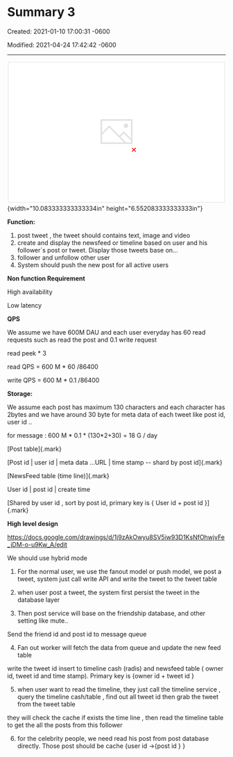 # Summary 3

Created: 2021-01-10 17:00:31 -0600

Modified: 2021-04-24 17:42:42 -0600

---

![Write Load User Service Follower/Friendship service 3 Post service • Web service • Balancer Timeline Read service User DB Follower/Followee DB Tweet DB Worker service Fanout Timeline DB Timeline cache ](../../media/Twitter-^M-Insgram-Twitter---News-Feed-Summary-3-image1.png){width="10.083333333333334in" height="6.552083333333333in"}

















**Function:**

1.  post tweet , the tweet should contains text, image and video
2.  create and display the newsfeed or timeline based on user and his follower`s post or tweet. Display those tweets base on...
3.  follower and unfollow other user
4.  System should push the new post for all active users

**Non function Requirement**





High availability

Low latency





**QPS**

We assume we have 600M DAU and each user everyday has 60 read requests such as read the post and 0.1 write request

read peek * 3

read QPS = 600 M * 60 /86400

write QPS = 600 M * 0.1 /86400

**Storage:**

We assume each post has maximum 130 characters and each character has 2bytes and we have around 30 byte for meta data of each tweet like post id, user id ..

for message : 600 M * 0.1 * (130*2+30) = 18 G / day

[Post table]{.mark}

[Post id | user id | meta data ...URL | time stamp -- shard by post id]{.mark}





[NewsFeed table (time line)]{.mark}



User id | post id | create time



[Shared by user id , sort by post id, primary key is { User id + post id }]{.mark}







**High level design**



<https://docs.google.com/drawings/d/1j9zAkOwyu8SV5iw93D1KsNfOhwjvFe_jDM-o-u9Kw_A/edit>







We should use hybrid mode



1.  For the normal user, we use the fanout model or push model, we post a tweet, system just call write API and write the tweet to the tweet table


2.  when user post a tweet, the system first persist the tweet in the database layer


3.  Then post service will base on the friendship database, and other setting like mute..

Send the friend id and post id to message queue



4.  Fan out worker will fetch the data from queue and update the new feed table



write the tweet id insert to timeline cash (radis) and newsfeed table ( owner id, tweet id and time stamp). Primary key is {owner id + tweet id }





5.  when user want to read the timeline, they just call the timeline service , query the timeline cash/table , find out all tweet id then grab the tweet from the tweet table



they will check the cache if exists the time line , then read the timeline table to get the all the posts from this follower



6. for the celebrity people, we need read his post from post database directly. Those post should be cache {user id ->{post id } }























